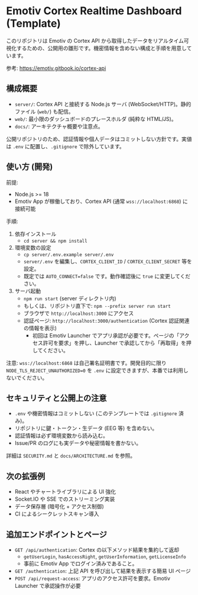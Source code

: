 # Emotiv Cortex Realtime Dashboard (Template)

このリポジトリは Emotiv の Cortex API から取得したデータをリアルタイム可視化するための、公開用の雛形です。機密情報を含めない構成と手順を用意しています。

参考: https://emotiv.gitbook.io/cortex-api

## 構成概要

- `server/`: Cortex API と接続する Node.js サーバ (WebSocket/HTTP)。静的ファイル (`web/`) も配信。
- `web/`: 最小限のダッシュボードのプレースホルダ (純粋な HTML/JS)。
- `docs/`: アーキテクチャ概要や注意点。

公開リポジトリのため、認証情報や個人データはコミットしない方針です。実値は `.env` に配置し、`.gitignore` で除外しています。

## 使い方 (開発)

前提:
- Node.js >= 18
- Emotiv App が稼働しており、Cortex API (通常 `wss://localhost:6868`) に接続可能

手順:
1. 依存インストール
   - `cd server && npm install`
2. 環境変数の設定
   - `cp server/.env.example server/.env`
   - `server/.env` を編集し、`CORTEX_CLIENT_ID` / `CORTEX_CLIENT_SECRET` 等を設定。
   - 既定では `AUTO_CONNECT=false` です。動作確認後に `true` に変更してください。
3. サーバ起動
   - `npm run start` (server ディレクトリ内)
   - もしくは、リポジトリ直下で: `npm --prefix server run start`
   - ブラウザで `http://localhost:3000` にアクセス
   - 認証ページ: `http://localhost:3000/authentication` (Cortex 認証関連の情報を表示)
     - 初回は Emotiv Launcher でアプリ承認が必要です。ページの「アクセス許可を要求」を押し、Launcher で承認してから「再取得」を押してください。

注意: `wss://localhost:6868` は自己署名証明書です。開発目的に限り `NODE_TLS_REJECT_UNAUTHORIZED=0` を `.env` に設定できますが、本番では利用しないでください。

## セキュリティと公開上の注意

- `.env` や機密情報はコミットしない (このテンプレートでは `.gitignore` 済み)。
- リポジトリに鍵・トークン・生データ (EEG 等) を含めない。
- 認証情報は必ず環境変数から読み込む。
- Issue/PR のログにも実データや秘密情報を書かない。

詳細は `SECURITY.md` と `docs/ARCHITECTURE.md` を参照。

## 次の拡張例

- React やチャートライブラリによる UI 強化
- Socket.IO や SSE でのストリーミング実装
- データ保存層 (暗号化 + アクセス制御)
- CI によるシークレットスキャン導入

## 追加エンドポイントとページ

- `GET /api/authentication`: Cortex の以下メソッド結果を集約して返却
  - `getUserLogin`, `hasAccessRight`, `getUserInformation`, `getLicenseInfo`
  - 事前に Emotiv App でログイン済みであること。
- `GET /authentication`: 上記 API を呼び出して結果を表示する簡易 UI ページ
 - `POST /api/request-access`: アプリのアクセス許可を要求。Emotiv Launcher で承認操作が必要
